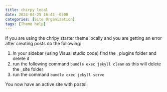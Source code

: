 ```yaml
---
title: chirpy local
date: 2024-04-25 16:43 -0500
categories: [Site Organization]
tags: [Theme help]
---
```


If you are using the chripy starter theme locally and you are getting an error after creating posts do the following:
1. In your sidebar (using Visual studio code) find the _plugins folder and delete it
2. run the following command ```bundle exec jekyll clean``` as this will delete the _site folder
3. run the command ```bundle exec jekyll serve```

You now have an active site with posts!


